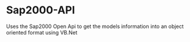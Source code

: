 # Sap2000-API
Uses the Sap2000 Open Api to get the models information into an object oriented format using VB.Net
